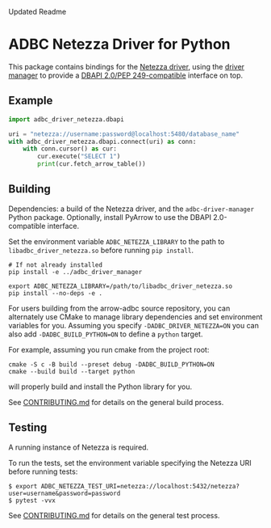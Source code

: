 <!---
  Licensed to the Apache Software Foundation (ASF) under one
  or more contributor license agreements.  See the NOTICE file
  distributed with this work for additional information
  regarding copyright ownership.  The ASF licenses this file
  to you under the Apache License, Version 2.0 (the
  "License"); you may not use this file except in compliance
  with the License.  You may obtain a copy of the License at

    http://www.apache.org/licenses/LICENSE-2.0

  Unless required by applicable law or agreed to in writing,
  software distributed under the License is distributed on an
  "AS IS" BASIS, WITHOUT WARRANTIES OR CONDITIONS OF ANY
  KIND, either express or implied.  See the License for the
  specific language governing permissions and limitations
  under the License.
-->
Updated Readme
# ADBC Netezza Driver for Python

This package contains bindings for the [Netezza driver][Netezza], using
the [driver manager][driver-manager] to provide a [DBAPI 2.0/PEP
249-compatible][dbapi] interface on top.

[dbapi]: https://peps.python.org/pep-0249/
[driver-manager]: https://arrow.apache.org/adbc/current/python/driver_manager.html
[netezza]: https://arrow.apache.org/adbc/current/driver/netezza.html

## Example

```python
import adbc_driver_netezza.dbapi

uri = "netezza://username:password@localhost:5480/database_name"
with adbc_driver_netezza.dbapi.connect(uri) as conn:
    with conn.cursor() as cur:
        cur.execute("SELECT 1")
        print(cur.fetch_arrow_table())
```


## Building

Dependencies: a build of the Netezza driver, and the
`adbc-driver-manager` Python package.  Optionally, install PyArrow to
use the DBAPI 2.0-compatible interface.

Set the environment variable `ADBC_NETEZZA_LIBRARY` to the path to
`libadbc_driver_netezza.so` before running `pip install`.

```
# If not already installed
pip install -e ../adbc_driver_manager

export ADBC_NETEZZA_LIBRARY=/path/to/libadbc_driver_netezza.so
pip install --no-deps -e .
```

For users building from the arrow-adbc source repository, you can alternately use CMake to manage library dependencies and set environment variables for you. Assuming you specify ``-DADBC_DRIVER_NETEZZA=ON`` you can also add ``-DADBC_BUILD_PYTHON=ON`` to define a ``python`` target.

For example, assuming you run cmake from the project root:

```shell
cmake -S c -B build --preset debug -DADBC_BUILD_PYTHON=ON
cmake --build build --target python
```

will properly build and install the Python library for you.

See [CONTRIBUTING.md](../../CONTRIBUTING.md) for details on the
general build process.

## Testing

A running instance of Netezza is required.

To run the tests, set the environment variable specifying the
Netezza URI before running tests:

```shell
$ export ADBC_NETEZZA_TEST_URI=netezza://localhost:5432/netezza?user=username&password=password
$ pytest -vvx
```

See [CONTRIBUTING.md](../../CONTRIBUTING.md) for details on the
general test process.
